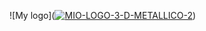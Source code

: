 ![My logo](<a href="https://postimages.org/" target="_blank"><img src="https://i.postimg.cc/XYZFFDft/MIO-LOGO-3-D-METALLICO-2.jpg" alt="MIO-LOGO-3-D-METALLICO-2"/></a>)
